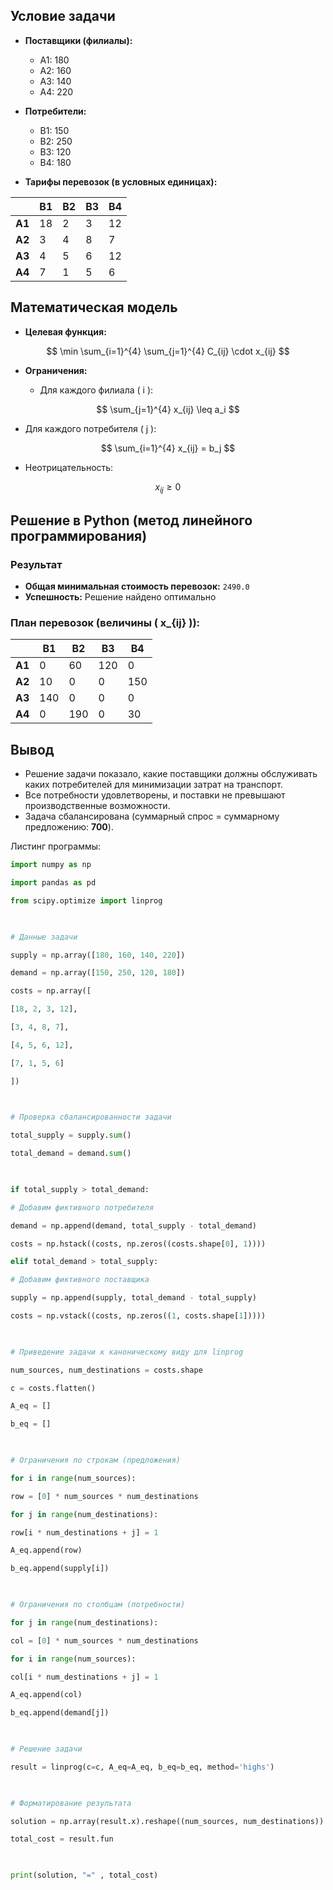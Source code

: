 
## Условие задачи

- **Поставщики (филиалы):**
  - A1: 180
  - A2: 160
  - A3: 140
  - A4: 220

- **Потребители:**
  - B1: 150
  - B2: 250
  - B3: 120
  - B4: 180

- **Тарифы перевозок (в условных единицах):**

|       | B1 | B2 | B3 | B4 |
|-------|----|----|----|----|
| **A1** | 18 | 2  | 3  | 12 |
| **A2** | 3  | 4  | 8  | 7  |
| **A3** | 4  | 5  | 6  | 12 |
| **A4** | 7  | 1  | 5  | 6  |

## Математическая модель

- **Целевая функция:**

$$
\min \sum_{i=1}^{4} \sum_{j=1}^{4} C_{ij} \cdot x_{ij}
$$

- **Ограничения:**

  - Для каждого филиала \( i \):

$$
\sum_{j=1}^{4} x_{ij} \leq a_i
$$

  - Для каждого потребителя \( j \):

$$
\sum_{i=1}^{4} x_{ij} = b_j
$$

  - Неотрицательность:

$$
x_{ij} \geq 0
$$

## Решение в Python (метод линейного программирования)

### Результат

- **Общая минимальная стоимость перевозок:** `2490.0`
- **Успешность:** Решение найдено оптимально

### План перевозок (величины \( x_{ij} \)):

|       | B1  | B2  | B3  | B4  |
|-------|-----|-----|-----|-----|
| **A1** | 0   | 60  | 120 | 0   |
| **A2** | 10  | 0   | 0   | 150 |
| **A3** | 140 | 0   | 0   | 0   |
| **A4** | 0   | 190 | 0   | 30  |

## Вывод

- Решение задачи показало, какие поставщики должны обслуживать каких потребителей для минимизации затрат на транспорт.
- Все потребности удовлетворены, и поставки не превышают производственные возможности.
- Задача сбалансирована (суммарный спрос = суммарному предложению: **700**).

Листинг программы:
```python
import numpy as np

import pandas as pd

from scipy.optimize import linprog

  

# Данные задачи

supply = np.array([180, 160, 140, 220])

demand = np.array([150, 250, 120, 180])

costs = np.array([

[18, 2, 3, 12],

[3, 4, 8, 7],

[4, 5, 6, 12],

[7, 1, 5, 6]

])

  

# Проверка сбалансированности задачи

total_supply = supply.sum()

total_demand = demand.sum()

  

if total_supply > total_demand:

# Добавим фиктивного потребителя

demand = np.append(demand, total_supply - total_demand)

costs = np.hstack((costs, np.zeros((costs.shape[0], 1))))

elif total_demand > total_supply:

# Добавим фиктивного поставщика

supply = np.append(supply, total_demand - total_supply)

costs = np.vstack((costs, np.zeros((1, costs.shape[1]))))

  

# Приведение задачи к каноническому виду для linprog

num_sources, num_destinations = costs.shape

c = costs.flatten()

A_eq = []

b_eq = []

  

# Ограничения по строкам (предложения)

for i in range(num_sources):

row = [0] * num_sources * num_destinations

for j in range(num_destinations):

row[i * num_destinations + j] = 1

A_eq.append(row)

b_eq.append(supply[i])

  

# Ограничения по столбцам (потребности)

for j in range(num_destinations):

col = [0] * num_sources * num_destinations

for i in range(num_sources):

col[i * num_destinations + j] = 1

A_eq.append(col)

b_eq.append(demand[j])

  

# Решение задачи

result = linprog(c=c, A_eq=A_eq, b_eq=b_eq, method='highs')

  

# Форматирование результата

solution = np.array(result.x).reshape((num_sources, num_destinations))

total_cost = result.fun

  

print(solution, "=" , total_cost)
```